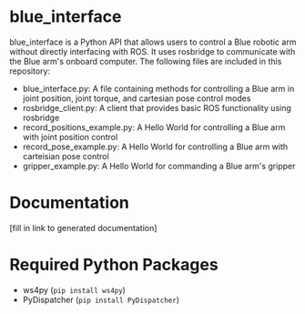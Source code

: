 # blue_interface
blue_interface is a Python API that allows users to control a Blue robotic arm without directly interfacing with ROS. It uses rosbridge to communicate with the Blue arm's onboard computer. The following files are included in this repository:
  - blue_interface.py: A file containing methods for controlling a Blue arm in joint position, joint torque, and cartesian pose control modes
  - rosbridge_client.py: A client that provides basic ROS functionality using rosbridge
  - record_positions_example.py: A Hello World for controlling a Blue arm with joint position control
  - record_pose_example.py: A Hello World for controlling a Blue arm with carteisian pose control
  - gripper_example.py: A Hello World for commanding a Blue arm's gripper
# Documentation
[fill in link to generated documentation]

# Required Python Packages
  - ws4py (`pip install ws4py`)
  - PyDispatcher (`pip install PyDispatcher`)
  
